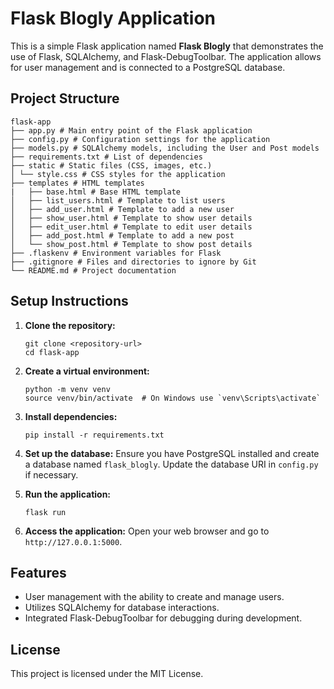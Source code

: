 # Flask Blogly Application

This is a simple Flask application named **Flask Blogly** that demonstrates the use of Flask, SQLAlchemy, and Flask-DebugToolbar. The application allows for user management and is connected to a PostgreSQL database.

## Project Structure

```
flask-app 
├── app.py # Main entry point of the Flask application 
├── config.py # Configuration settings for the application
├── models.py # SQLAlchemy models, including the User and Post models 
├── requirements.txt # List of dependencies
├── static # Static files (CSS, images, etc.) 
│ └── style.css # CSS styles for the application 
├── templates # HTML templates
|   ├── base.html # Base HTML template 
│   ├── list_users.html # Template to list users 
│   ├── add_user.html # Template to add a new user
│   ├── show_user.html # Template to show user details 
│   ├── edit_user.html # Template to edit user details 
│   ├── add_post.html # Template to add a new post 
│   └── show_post.html # Template to show post details 
├── .flaskenv # Environment variables for Flask 
├── .gitignore # Files and directories to ignore by Git 
└── README.md # Project documentation
```

## Setup Instructions

1. **Clone the repository:**
   ```
   git clone <repository-url>
   cd flask-app
   ```

2. **Create a virtual environment:**
   ```
   python -m venv venv
   source venv/bin/activate  # On Windows use `venv\Scripts\activate`
   ```

3. **Install dependencies:**
   ```
   pip install -r requirements.txt
   ```

4. **Set up the database:**
   Ensure you have PostgreSQL installed and create a database named `flask_blogly`. Update the database URI in `config.py` if necessary.

5. **Run the application:**
   ```
   flask run
   ```

6. **Access the application:**
   Open your web browser and go to `http://127.0.0.1:5000`.

## Features

- User management with the ability to create and manage users.
- Utilizes SQLAlchemy for database interactions.
- Integrated Flask-DebugToolbar for debugging during development.

## License

This project is licensed under the MIT License.